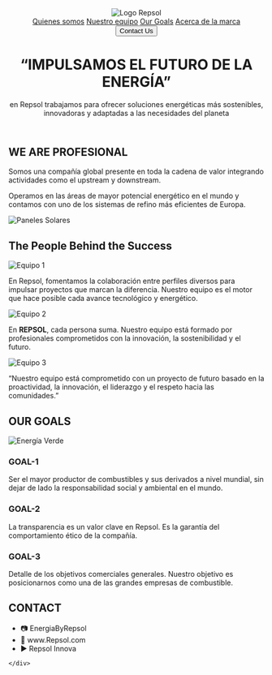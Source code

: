 <!DOCTYPE html>
<html lang="es">
<head>
  <meta charset="UTF-8" />
  <meta name="viewport" content="width=device-width, initial-scale=1.0"/>
  <title>Repsol Sostenible</title>
  <link rel="stylesheet" href="style.css"/>
</head>
<body>
  <header class="hero">
    <img src="images/logo.png" class="logo" alt="Logo Repsol"/>
    <nav>
      <a href="#quienes">Quienes somos</a>
      <a href="#equipo">Nuestro equipo</a>
      <a href="#goals">Our Goals</a>
      <a href="#marca">Acerca de la marca</a>
    </nav>
    <button class="contact-btn">Contact Us</button>
    <div class="hero-content">
      <h1>“IMPULSAMOS EL FUTURO DE LA ENERGÍA”</h1>
      <p>en Repsol trabajamos para ofrecer soluciones energéticas más sostenibles, innovadoras y adaptadas a las necesidades del planeta</p>
    </div>
  </header>

  <section id="quienes" class="quienes">
    <h2>WE ARE PROFESIONAL</h2>
    <div class="quienes-content">
      <div class="text">
        <p>Somos una compañía global presente en toda la cadena de valor integrando actividades como el upstream y downstream.</p>
        <p>Operamos en las áreas de mayor potencial energético en el mundo y contamos con uno de los sistemas de refino más eficientes de Europa.</p>
      </div>
      <img src="images/paneles.png" alt="Paneles Solares">
    </div>
  </section>

  <section id="equipo" class="equipo">
    <h2>The People Behind the Success</h2>
    <div class="cards">
      <div class="card">
        <img src="images/equipo1.png" alt="Equipo 1">
        <p>En Repsol, fomentamos la colaboración entre perfiles diversos para impulsar proyectos que marcan la diferencia. Nuestro equipo es el motor que hace posible cada avance tecnológico y energético.</p>
      </div>
      <div class="card">
        <img src="images/equipo2.png" alt="Equipo 2">
        <p>En <strong>REPSOL</strong>, cada persona suma. Nuestro equipo está formado por profesionales comprometidos con la innovación, la sostenibilidad y el futuro.</p>
      </div>
      <div class="card">
        <img src="images/equipo3.png" alt="Equipo 3">
        <p>“Nuestro equipo está comprometido con un proyecto de futuro basado en la proactividad, la innovación, el liderazgo y el respeto hacia las comunidades.”</p>
      </div>
    </div>
  </section>

  <section id="goals" class="goals">
    <h2>OUR GOALS</h2>
    <div class="objetivos">
      <img src="images/energia-verde.png" alt="Energía Verde"/>
      <div class="goal">
        <h3>GOAL-1</h3>
        <p>Ser el mayor productor de combustibles y sus derivados a nivel mundial, sin dejar de lado la responsabilidad social y ambiental en el mundo.</p>
      </div>
      <div class="goal dark">
        <h3>GOAL-2</h3>
        <p>La transparencia es un valor clave en Repsol. Es la garantía del comportamiento ético de la compañía.</p>
      </div>
      <div class="goal">
        <h3>GOAL-3</h3>
        <p>Detalle de los objetivos comerciales generales. Nuestro objetivo es posicionarnos como una de las grandes empresas de combustible.</p>
      </div>
    </div>
  </section>

  <section class="contact">
    <h2>CONTACT</h2>
    <div class="info">
      <ul>
        <li>📷 EnergiaByRepsol</li>
        <li>🔗 www.Repsol.com</li>
        <li>▶ Repsol Innova</li>
      </ul>

    </div>
  </section>
</body>
</html>

  

